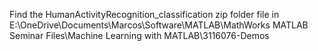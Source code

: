 Find the HumanActivityRecognition_classification zip folder file in 
E:\OneDrive\Documents\Marcos\Software\MATLAB\MathWorks MATLAB Seminar Files\Machine Learning with MATLAB\3116076-Demos
